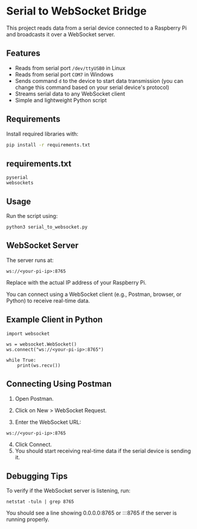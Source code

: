 # Serial to WebSocket Bridge

This project reads data from a serial device connected to a Raspberry Pi and broadcasts it over a WebSocket server.

## Features
- Reads from serial port `/dev/ttyUSB0` in Linux  
- Reads from serial port `COM7` in Windows  
- Sends command `d` to the device to start data transmission (you can change this command based on your serial device's protocol)  
- Streams serial data to any WebSocket client  
- Simple and lightweight Python script

## Requirements
Install required libraries with:
```bash
pip install -r requirements.txt
```

## requirements.txt
```
pyserial
websockets
```

## Usage
Run the script using:
```
python3 serial_to_websocket.py
```

## WebSocket Server
The server runs at:
```
ws://<your-pi-ip>:8765
```
Replace <your-pi-ip> with the actual IP address of your Raspberry Pi.

You can connect using a WebSocket client (e.g., Postman, browser, or Python) to receive real-time data.

## Example Client in Python
```
import websocket

ws = websocket.WebSocket()
ws.connect("ws://<your-pi-ip>:8765")

while True:
    print(ws.recv())
```

## Connecting Using Postman
1. Open Postman.
2. Click on New > WebSocket Request.

3. Enter the WebSocket URL:
```
ws://<your-pi-ip>:8765
```
4. Click Connect.
5. You should start receiving real-time data if the serial device is sending it.

## Debugging Tips
To verify if the WebSocket server is listening, run:
```
netstat -tuln | grep 8765
```
You should see a line showing 0.0.0.0:8765 or :::8765 if the server is running properly.

